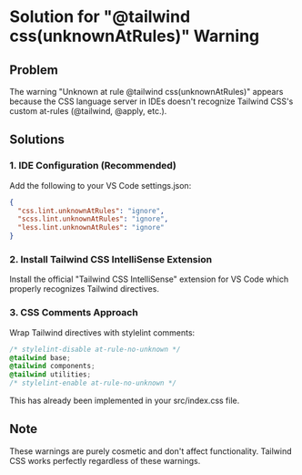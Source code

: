 # Solution for "@tailwind css(unknownAtRules)" Warning

## Problem
The warning "Unknown at rule @tailwind css(unknownAtRules)" appears because the CSS language server in IDEs doesn't recognize Tailwind CSS's custom at-rules (@tailwind, @apply, etc.).

## Solutions

### 1. IDE Configuration (Recommended)
Add the following to your VS Code settings.json:
```json
{
  "css.lint.unknownAtRules": "ignore",
  "scss.lint.unknownAtRules": "ignore",
  "less.lint.unknownAtRules": "ignore"
}
```

### 2. Install Tailwind CSS IntelliSense Extension
Install the official "Tailwind CSS IntelliSense" extension for VS Code which properly recognizes Tailwind directives.

### 3. CSS Comments Approach
Wrap Tailwind directives with stylelint comments:
```css
/* stylelint-disable at-rule-no-unknown */
@tailwind base;
@tailwind components;
@tailwind utilities;
/* stylelint-enable at-rule-no-unknown */
```

This has already been implemented in your src/index.css file.

## Note
These warnings are purely cosmetic and don't affect functionality. Tailwind CSS works perfectly regardless of these warnings.